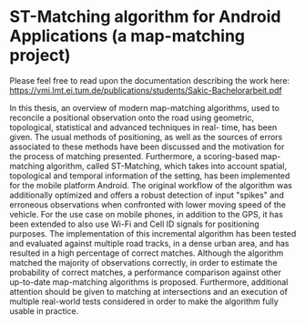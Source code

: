 ST-Matching algorithm for Android Applications (a map-matching project)
================
Please feel free to read upon the documentation describing the work here:
https://vmi.lmt.ei.tum.de/publications/students/Sakic-Bachelorarbeit.pdf

In this thesis, an overview of modern map-matching algorithms, used to reconcile a positional
observation onto the road using geometric, topological, statistical and advanced techniques in real-
time, has been given. The usual methods of positioning, as well as the sources of errors associated
to these methods have been discussed and the motivation for the process of matching presented.
Furthermore, a scoring-based map-matching algorithm, called ST-Matching, which takes into
account spatial, topological and temporal information of the setting, has been implemented for
the mobile platform Android. The original workflow of the algorithm was additionally optimized
and offers a robust detection of input "spikes" and erroneous observations when confronted with
lower moving speed of the vehicle. For the use case on mobile phones, in addition to the GPS, it has
been extended to also use Wi-Fi and Cell ID signals for positioning purposes. The implementation
of this incremental algorithm has been tested and evaluated against multiple road tracks, in
a dense urban area, and has resulted in a high percentage of correct matches. Although the
algorithm matched the majority of observations correctly, in order to estimate the probability of
correct matches, a performance comparison against other up-to-date map-matching algorithms is
proposed. Furthermore, additional attention should be given to matching at intersections and an
execution of multiple real-world tests considered in order to make the algorithm fully usable in
practice.
